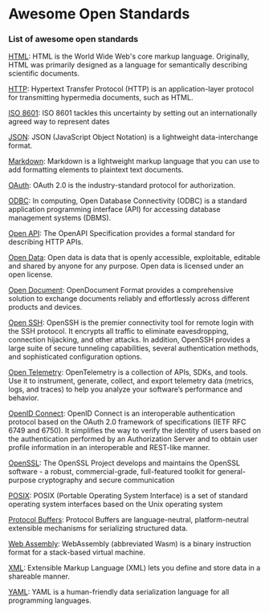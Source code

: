 # Awesome Open Standards

### List of awesome open standards


[HTML](https://html.spec.whatwg.org/multipage/): HTML is the World Wide Web's core markup language. Originally, HTML was primarily designed as a language for semantically describing scientific documents.

[HTTP](https://developer.mozilla.org/en-US/docs/Web/HTTP): Hypertext Transfer Protocol (HTTP) is an application-layer protocol for transmitting hypermedia documents, such as HTML.

[ISO 8601](https://www.iso.org/iso-8601-date-and-time-format.html): ISO 8601 tackles this uncertainty by setting out an internationally agreed way to represent dates

[JSON](https://www.json.org/json-en.html): JSON (JavaScript Object Notation) is a lightweight data-interchange format.

[Markdown](https://www.markdownguide.org/getting-started/): Markdown is a lightweight markup language that you can use to add formatting elements to plaintext text documents.

[OAuth](https://oauth.net/2/): OAuth 2.0 is the industry-standard protocol for authorization.

[ODBC](https://en.wikipedia.org/wiki/Open_Database_Connectivity): In computing, Open Database Connectivity (ODBC) is a standard application programming interface (API) for accessing database management systems (DBMS).

[Open API](https://www.openapis.org/): The OpenAPI Specification provides a formal standard for describing HTTP APIs.

[Open Data](https://en.wikipedia.org/wiki/Open_data): Open data is data that is openly accessible, exploitable, editable and shared by anyone for any purpose. Open data is licensed under an open license.

[Open Document](https://opendocumentformat.org/): OpenDocument Format provides a comprehensive solution to exchange documents reliably and effortlessly across different products and devices.

[Open SSH](https://www.openssh.com/): OpenSSH is the premier connectivity tool for remote login with the SSH protocol. It encrypts all traffic to eliminate eavesdropping, connection hijacking, and other attacks. In addition, OpenSSH provides a large suite of secure tunneling capabilities, several authentication methods, and sophisticated configuration options.

[Open Telemetry](https://opentelemetry.io/): OpenTelemetry is a collection of APIs, SDKs, and tools. Use it to instrument, generate, collect, and export telemetry data (metrics, logs, and traces) to help you analyze your software’s performance and behavior.

[OpenID Connect](https://openid.net/developers/how-connect-works/): OpenID Connect is an interoperable authentication protocol based on the OAuth 2.0 framework of specifications (IETF RFC 6749 and 6750). It simplifies the way to verify the identity of users based on the authentication performed by an Authorization Server and to obtain user profile information in an interoperable and REST-like manner.

[OpenSSL](https://www.openssl.org/): The OpenSSL Project develops and maintains the OpenSSL software - a robust, commercial-grade, full-featured toolkit for general-purpose cryptography and secure communication

[POSIX](https://www.linux.org/): POSIX (Portable Operating System Interface) is a set of standard operating system interfaces based on the Unix operating system

[Protocol Buffers](https://protobuf.dev/): Protocol Buffers are language-neutral, platform-neutral extensible mechanisms for serializing structured data.

[Web Assembly](https://webassembly.org/): WebAssembly (abbreviated Wasm) is a binary instruction format for a stack-based virtual machine.

[XML](https://aws.amazon.com/what-is/xml/): Extensible Markup Language (XML) lets you define and store data in a shareable manner.

[YAML](https://yaml.org/): YAML is a human-friendly data serialization
  language for all programming languages.

